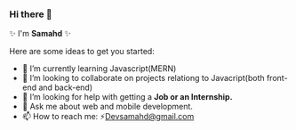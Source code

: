 ### Hi there 👋 
✨ I'm **Samahd** ✨ 
 
 

Here are some ideas to get you started:

<!-- - 🔭 I’m currently working on ... -->
- 🌱 I’m currently learning Javascript(MERN)
- 👯 I’m looking to collaborate on projects relationg to Javacript(both front-end and back-end)
- 🤔 I’m looking for help with getting a **Job or an Internship.**
- 💬 Ask me about web and mobile development.
- 📫 How to reach me: ⚡[Devsamahd@gmail.com](devsamahd@gmail.com)
<!-- - 😄 Pronouns: ...
-  Fun fact: ... -->

